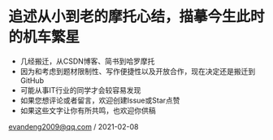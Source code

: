 # 追述从小到老的摩托心结，描摹今生此时的机车繁星
* 几经搬迁，从CSDN博客、简书到哈罗摩托
* 因为和考虑到题材限制性、写作便捷性以及开放合作，现在决定还是搬迁到GitHub
* 可能从事IT行业的同学才会较容易发现
* 如果您想评论或者留言，欢迎创建Issue或Star点赞
* 如果这些文字让你有所共鸣，也欢迎你供稿

evandeng2009@qq.com / 2021-02-08

